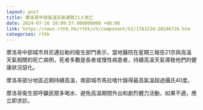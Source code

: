 ```yaml
---
layout: post
title: 摩洛哥中部高溫天氣導致21人死亡
date: 2024-07-26 10:09:57.000000000 +08:00
link: https://news.rthk.hk/rthk/ch/component/k2/1763224-20240726.htm
categories: rthk
---
```


摩洛哥中部城市貝尼邁拉勒的衛生部門表示，當地醫院在星期三報告21宗與高溫天氣相關的死亡病例，死者多數是長者或慢性病患者，持續高溫天氣導致他們的健康狀況惡化。

摩洛哥部分地區近期持續高溫，南部城市馬拉喀什錄得最高氣溫超過攝氏40度。

摩洛哥衛生部呼籲民眾多喝水、避免高溫期間外出和劇烈體力活動，如果不適，應立即求診。
